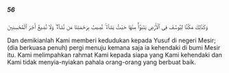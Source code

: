 ##### 56

<span class="ayah">وَكَذَٰلِكَ مَكَّنَّا لِيُوسُفَ فِى ٱلْأَرْضِ يَتَبَوَّأُ مِنْهَا حَيْثُ يَشَآءُ ۚ نُصِيبُ بِرَحْمَتِنَا مَن نَّشَآءُ ۖ وَلَا نُضِيعُ أَجْرَ ٱلْمُحْسِنِينَ</span>

<span class="ayah_translation">Dan demikianlah Kami memberi kedudukan kepada Yusuf di negeri Mesir; (dia berkuasa penuh) pergi menuju kemana saja ia kehendaki di bumi Mesir itu. Kami melimpahkan rahmat Kami kepada siapa yang Kami kehendaki dan Kami tidak menyia-nyiakan pahala orang-orang yang berbuat baik.</span>
